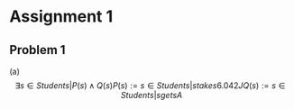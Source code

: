 # Assignment 1

## Problem 1

(a) $$
   \exists s \in Students | P(s) \land Q(s)
   P(s) := {s \in Students | s takes 6.042J }
   Q(s) := {s \in Students | s gets A }
$$


